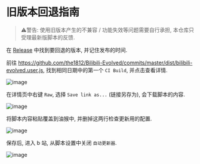 # 旧版本回退指南

> ⚠警告: 使用旧版本产生的不兼容 / 功能失效等问题需要自行承担, 本仓库只受理最新版脚本的反馈.

在 [Release](https://github.com/the1812/Bilibili-Evolved/releases) 中找到要回退的版本, 并记住发布的时间.

前往 https://github.com/the1812/Bilibili-Evolved/commits/master/dist/bilibili-evolved.user.js, 找到相同日期中的第一个 `CI Build`, 并点击查看详情.

![image](https://user-images.githubusercontent.com/26504152/206855808-27c0d501-0c98-4f9c-be30-53ad0db715ab.png)

在详情页中右键 `Raw`, 选择 `Save link as...` (链接另存为), 会下载脚本的内容.

![image](https://user-images.githubusercontent.com/26504152/206855884-4a704c4c-4020-47fc-aa04-0f855d73b19b.png)

将脚本内容粘贴覆盖到油猴中, 并删掉这两行检查更新用的配置.

![image](https://user-images.githubusercontent.com/26504152/206856196-fbde3ef9-eddf-4b3f-a12f-12547f2f0494.png)

保存后, 进入 b 站, 从脚本设置中关闭 `自动更新器`.

![image](https://user-images.githubusercontent.com/26504152/206856445-ce5ebeb1-7d58-4602-8c3b-c506efdd5f32.png)
